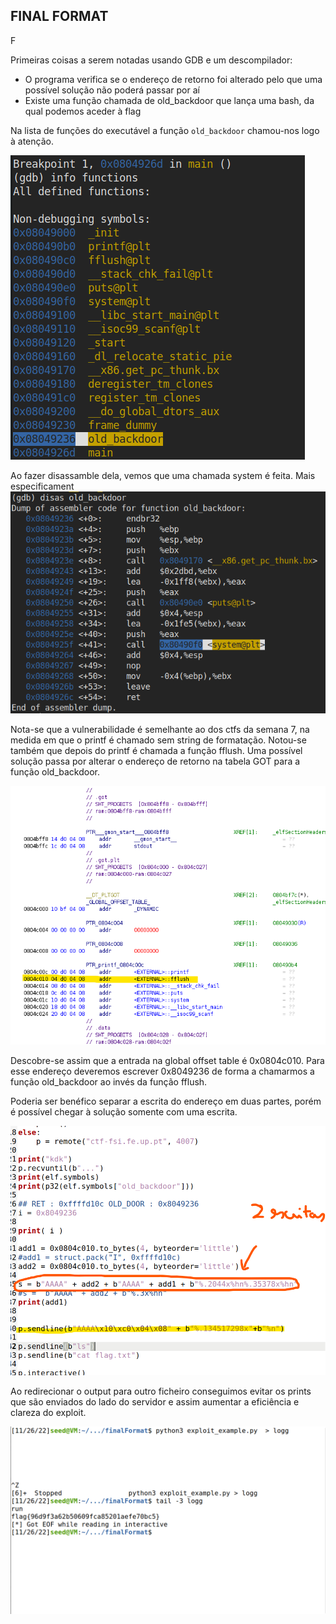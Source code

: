 ## FINAL FORMAT

F

Primeiras coisas a serem notadas usando GDB e um descompilador:
- O programa verifica se o endereço de retorno foi alterado pelo que uma possível solução não poderá passar por aí
- Existe uma função chamada de old_backdoor que lança uma bash, da qual podemos aceder à flag

Na lista de funções do executável a função `old_backdoor` chamou-nos logo à atenção.

![](find_backdoor.png)

Ao fazer disassamble dela, vemos que uma chamada system é feita. Mais especificament
![](sys_find.png)


Nota-se que a vulnerabilidade é semelhante ao dos ctfs da semana 7, na medida em que o printf é chamado sem string de formatação. Notou-se também que depois do printf é chamada a função fflush. Uma possível solução passa por alterar o endereço de retorno na tabela GOT para a função old_backdoor. 

![""](GOT_TABLE.png)


Descobre-se assim que a entrada na global offset table é 0x0804c010. Para esse endereço deveremos escrever 0x8049236 de forma a chamarmos a função old_backdoor ao invés da função fflush.

Poderia ser benéfico separar a escrita do endereço em duas partes, porém é possível chegar à solução somente com uma escrita.

![](EXPLOIT_PY.png)

Ao redirecionar o output para outro ficheiro conseguimos evitar os prints que são enviados do lado do servidor e assim aumentar a eficiência e clareza do exploit.


![imagem.png](./imagem.png)
